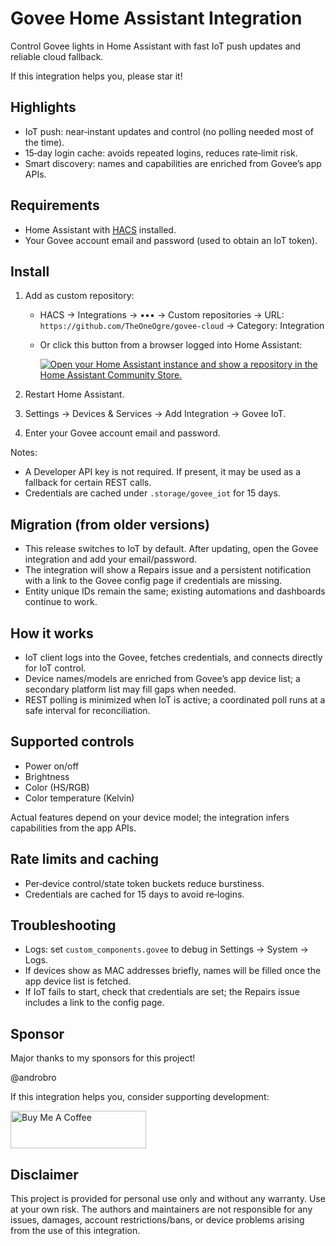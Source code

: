 # Govee Home Assistant Integration

Control Govee lights in Home Assistant with fast IoT push updates and reliable cloud fallback.

If this integration helps you, please star it!

## Highlights

- IoT push: near‑instant updates and control (no polling needed most of the time).
- 15‑day login cache: avoids repeated logins, reduces rate‑limit risk.
- Smart discovery: names and capabilities are enriched from Govee’s app APIs.

## Requirements

- Home Assistant with [HACS](https://hacs.xyz/) installed.
- Your Govee account email and password (used to obtain an IoT token).

## Install

1) Add as custom repository:
   - HACS → Integrations → ••• → Custom repositories → URL: `https://github.com/TheOneOgre/govee-cloud` → Category: Integration
   - Or click this button from a browser logged into Home Assistant:

     [![Open your Home Assistant instance and show a repository in the Home Assistant Community Store.](https://my.home-assistant.io/badges/hacs_repository.svg)](https://my.home-assistant.io/redirect/hacs_repository/?owner=TheOneOgre&repository=govee-cloud&category=integration)

2) Restart Home Assistant.
3) Settings → Devices & Services → Add Integration → Govee IoT.
4) Enter your Govee account email and password.

Notes:
- A Developer API key is not required. If present, it may be used as a fallback for certain REST calls.
- Credentials are cached under `.storage/govee_iot` for 15 days.

## Migration (from older versions)

- This release switches to IoT by default. After updating, open the Govee integration and add your email/password.
- The integration will show a Repairs issue and a persistent notification with a link to the Govee config page if credentials are missing.
- Entity unique IDs remain the same; existing automations and dashboards continue to work.

## How it works

- IoT client logs into the Govee, fetches credentials, and connects directly for IoT control.
- Device names/models are enriched from Govee’s app device list; a secondary platform list may fill gaps when needed.
- REST polling is minimized when IoT is active; a coordinated poll runs at a safe interval for reconciliation.

## Supported controls

- Power on/off
- Brightness
- Color (HS/RGB)
- Color temperature (Kelvin)

Actual features depend on your device model; the integration infers capabilities from the app APIs.

## Rate limits and caching

- Per‑device control/state token buckets reduce burstiness.
- Credentials are cached for 15 days to avoid re‑logins.

## Troubleshooting

- Logs: set `custom_components.govee` to debug in Settings → System → Logs.
- If devices show as MAC addresses briefly, names will be filled once the app device list is fetched.
- If IoT fails to start, check that credentials are set; the Repairs issue includes a link to the config page.

## Sponsor

Major thanks to my sponsors for this project! 

@androbro

If this integration helps you, consider supporting development:

<a href="https://www.buymeacoffee.com/theogre" target="_blank"><img src="https://cdn.buymeacoffee.com/buttons/v2/default-yellow.png" alt="Buy Me A Coffee" style="height: 60px !important;width: 217px !important;" ></a>

## Disclaimer

This project is provided for personal use only and without any warranty. Use at your own risk. The authors and maintainers are not responsible for any issues, damages, account restrictions/bans, or device problems arising from the use of this integration.
